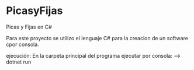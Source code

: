 # PicasyFijas
Picas y Fijas en C#

Para este proyecto se utilizo el lenguaje C# para la creacion de un software cpor consola.

ejecución:
En la carpeta principal del programa ejecutar por consola:
--> dotnet run
